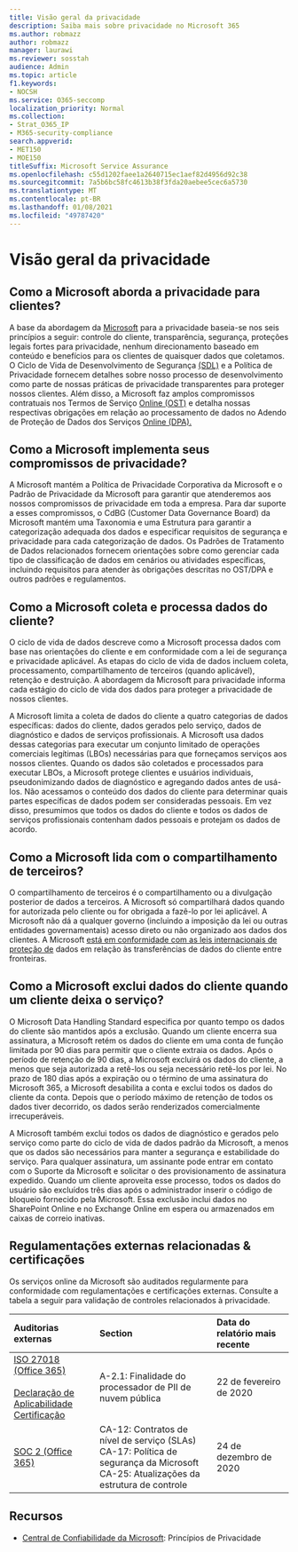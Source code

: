 ```yaml
---
title: Visão geral da privacidade
description: Saiba mais sobre privacidade no Microsoft 365
ms.author: robmazz
author: robmazz
manager: laurawi
ms.reviewer: sosstah
audience: Admin
ms.topic: article
f1.keywords:
- NOCSH
ms.service: O365-seccomp
localization_priority: Normal
ms.collection:
- Strat_O365_IP
- M365-security-compliance
search.appverid:
- MET150
- MOE150
titleSuffix: Microsoft Service Assurance
ms.openlocfilehash: c55d1202faee1a2640715ec1aef82d4956d92c38
ms.sourcegitcommit: 7a5b6bc58fc4613b38f3fda20aebee5cec6a5730
ms.translationtype: MT
ms.contentlocale: pt-BR
ms.lasthandoff: 01/08/2021
ms.locfileid: "49787420"
---
```

# <a name="privacy-overview"></a>Visão geral da privacidade

## <a name="how-does-microsoft-approach-privacy-for-customers"></a>Como a Microsoft aborda a privacidade para clientes?

A base da abordagem da [Microsoft](https://privacy.microsoft.com/#whatinformationwecollectmodule) para a privacidade baseia-se nos seis princípios a seguir: controle do cliente, transparência, segurança, proteções legais fortes para privacidade, nenhum direcionamento baseado em conteúdo e benefícios para os clientes de quaisquer dados que coletamos. O Ciclo de Vida de [](https://privacy.microsoft.com/privacystatement) Desenvolvimento de Segurança [(SDL)](https://www.microsoft.com/securityengineering/sdl/) e a Política de Privacidade fornecem detalhes sobre nosso processo de desenvolvimento como parte de nossas práticas de privacidade transparentes para proteger nossos clientes. Além disso, a Microsoft faz amplos compromissos contratuais nos Termos de Serviço [Online (OST)](https://www.microsoft.com/licensing/product-licensing/products) e detalha nossas respectivas obrigações em relação ao processamento de dados no Adendo de Proteção de Dados dos Serviços [Online (DPA).](https://www.microsoftvolumelicensing.com/DocumentSearch.aspx?Mode=3&DocumentTypeId=67)

## <a name="how-does-microsoft-implement-its-privacy-commitments"></a>Como a Microsoft implementa seus compromissos de privacidade?

A Microsoft mantém a Política de Privacidade Corporativa da Microsoft e o Padrão de Privacidade da Microsoft para garantir que atenderemos aos nossos compromissos de privacidade em toda a empresa. Para dar suporte a esses compromissos, o CdBG (Customer Data Governance Board) da Microsoft mantém uma Taxonomia e uma Estrutura para garantir a categorização adequada dos dados e especificar requisitos de segurança e privacidade para cada categorização de dados. Os Padrões de Tratamento de Dados relacionados fornecem orientações sobre como gerenciar cada tipo de classificação de dados em cenários ou atividades específicas, incluindo requisitos para atender às obrigações descritas no OST/DPA e outros padrões e regulamentos.

## <a name="how-does-microsoft-collect-and-process-customer-data"></a>Como a Microsoft coleta e processa dados do cliente?

O ciclo de vida de dados descreve como a Microsoft processa dados com base nas orientações do cliente e em conformidade com a lei de segurança e privacidade aplicável. As etapas do ciclo de vida de dados incluem coleta, processamento, compartilhamento de terceiros (quando aplicável), retenção e destruição. A abordagem da Microsoft para privacidade informa cada estágio do ciclo de vida dos dados para proteger a privacidade de nossos clientes.

A Microsoft limita a coleta [](https://www.microsoft.com/trust-center/privacy/customer-data-definitions?rtc=1)de dados do cliente a quatro categorias de dados específicas: dados do cliente, dados gerados pelo serviço, dados de diagnóstico e dados de serviços profissionais. A Microsoft usa dados dessas categorias para executar um conjunto limitado de operações comerciais legítimas (LBOs) necessárias para que forneçamos serviços aos nossos clientes. Quando os dados são coletados e processados para executar LBOs, a Microsoft protege clientes e usuários individuais, pseudonimizando dados de diagnóstico e agregando dados antes de usá-los. Não acessamos o conteúdo dos dados do cliente para determinar quais partes específicas de dados podem ser consideradas pessoais. Em vez disso, presumimos que todos os dados do cliente e todos os dados de serviços profissionais contenham dados pessoais e protejam os dados de acordo.

## <a name="how-does-microsoft-handle-third-party-sharing"></a>Como a Microsoft lida com o compartilhamento de terceiros?

O compartilhamento de terceiros é o compartilhamento ou a divulgação posterior de dados a terceiros. A Microsoft só compartilhará dados quando for autorizada pelo cliente ou for obrigada a fazê-lo por lei aplicável. A Microsoft não dá a qualquer governo (incluindo a imposição da lei ou outras entidades governamentais) acesso direto ou não organizado aos dados dos clientes. A Microsoft [está em conformidade com as leis internacionais de proteção de](https://www.microsoft.com/trust-center/privacy/data-location) dados em relação às transferências de dados do cliente entre fronteiras.

## <a name="how-does-microsoft-delete-customer-data-when-a-customer-leaves-the-service"></a>Como a Microsoft exclui dados do cliente quando um cliente deixa o serviço?

O Microsoft Data Handling Standard especifica por quanto tempo os dados do cliente são mantidos após a exclusão. Quando um cliente encerra sua assinatura, a Microsoft retém os dados do cliente em uma conta de função limitada por 90 dias para permitir que o cliente extraia os dados. Após o período de retenção de 90 dias, a Microsoft excluirá os dados do cliente, a menos que seja autorizada a retê-los ou seja necessário retê-los por lei. No prazo de 180 dias após a expiração ou o término de uma assinatura do Microsoft 365, a Microsoft desabilita a conta e exclui todos os dados do cliente da conta. Depois que o período máximo de retenção de todos os dados tiver decorrido, os dados serão renderizados comercialmente irrecuperáveis.

A Microsoft também exclui todos os dados de diagnóstico e gerados pelo serviço como parte do ciclo de vida de dados padrão da Microsoft, a menos que os dados são necessários para manter a segurança e estabilidade do serviço. Para qualquer assinatura, um assinante pode entrar em contato com o Suporte da Microsoft e solicitar o des provisionamento de assinatura expedido. Quando um cliente aproveita esse processo, todos os dados do usuário são excluídos três dias após o administrador inserir o código de bloqueio fornecido pela Microsoft. Essa exclusão inclui dados no SharePoint Online e no Exchange Online em espera ou armazenados em caixas de correio inativas.

## <a name="related-external-regulations--certifications"></a>Regulamentações externas relacionadas & certificações

Os serviços online da Microsoft são auditados regularmente para conformidade com regulamentações e certificações externas. Consulte a tabela a seguir para validação de controles relacionados à privacidade.

| **Auditorias externas** | **Section** | **Data do relatório mais recente** |
|:--------------------|:------------|:-----------------------|  
| [ISO 27018 (Office 365)](https://servicetrust.microsoft.com/ViewPage/MSComplianceGuideV3?command=Download&downloadType=Document&downloadId=d7864d4f-e053-4cc4-a964-fa526d07c3be&tab=7027ead0-3d6b-11e9-b9e1-290b1eb4cdeb&docTab=7027ead0-3d6b-11e9-b9e1-290b1eb4cdeb_ISO_Reports) <br><br> [Declaração de Aplicabilidade](https://servicetrust.microsoft.com/ViewPage/MSComplianceGuide?command=Download&downloadType=Document&downloadId=8ee1e46b-2ada-4e7b-bb7d-4c55a8cb6fcd&docTab=4ce99610-c9c0-11e7-8c2c-f908a777fa4d_ISO_Reports) <br> [Certificação](https://servicetrust.microsoft.com/ViewPage/MSComplianceGuideV3?command=Download&downloadType=Document&downloadId=43e89534-f48d-42ea-a7a7-3523ff516036&tab=7027ead0-3d6b-11e9-b9e1-290b1eb4cdeb&docTab=7027ead0-3d6b-11e9-b9e1-290b1eb4cdeb_ISO_Reports) | A-2.1: Finalidade do processador de PII de nuvem pública | 22 de fevereiro de 2020 |
| [SOC 2 (Office 365)](https://servicetrust.microsoft.com/ViewPage/MSComplianceGuideV3?command=Download&downloadType=Document&downloadId=a73c1738-7892-42b7-acd3-87b6371c53f6&tab=7027ead0-3d6b-11e9-b9e1-290b1eb4cdeb&docTab=7027ead0-3d6b-11e9-b9e1-290b1eb4cdeb_SOC_%2F_SSAE_16_Reports) | CA-12: Contratos de nível de serviço (SLAs) <br> CA-17: Política de segurança da Microsoft <br> CA-25: Atualizações da estrutura de controle | 24 de dezembro de 2020 |

## <a name="resources"></a>Recursos

- [Central de Confiabilidade da Microsoft](https://www.microsoft.com/trust-center/privacy): Princípios de Privacidade
